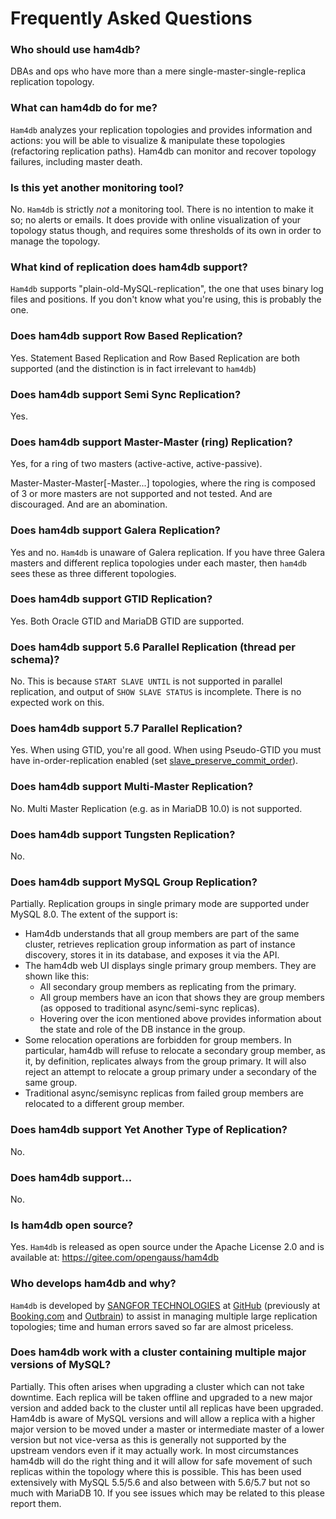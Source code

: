 # Frequently Asked Questions

### Who should use ham4db?

DBAs and ops who have more than a mere single-master-single-replica replication topology.

### What can ham4db do for me?

`Ham4db` analyzes your replication topologies and provides information and actions: you will be able to visualize & manipulate these topologies (refactoring replication paths). Ham4db can monitor and recover topology failures, including master death.

### Is this yet another monitoring tool?

No. `Ham4db` is strictly _not_ a monitoring tool. There is no intention to make it so; no alerts or emails. It does provide with online visualization of your topology status though, and requires some thresholds of its own in order to manage the topology.

### What kind of replication does ham4db support?

`Ham4db` supports "plain-old-MySQL-replication", the one that uses binary log files and positions.
If you don't know what you're using, this is probably the one. 

### Does ham4db support Row Based Replication?

Yes. Statement Based Replication and Row Based Replication are both supported (and the distinction
is in fact irrelevant to `ham4db`)

### Does ham4db support Semi Sync Replication?

Yes.

### Does ham4db support Master-Master (ring) Replication?

Yes, for a ring of two masters (active-active, active-passive).

Master-Master-Master[-Master...] topologies, where the ring is composed of 3 or more masters are not supported and not tested.
And are discouraged. And are an abomination.

### Does ham4db support Galera Replication?

Yes and no. `Ham4db` is unaware of Galera replication. If you have three Galera masters and different replica topologies under each master,
then `ham4db` sees these as three different topologies.

### Does ham4db support GTID Replication?

Yes. Both Oracle GTID and MariaDB GTID are supported.

### Does ham4db support 5.6 Parallel Replication (thread per schema)?

No. This is because `START SLAVE UNTIL` is not supported in parallel replication, and output of `SHOW SLAVE STATUS` is incomplete.
There is no expected work on this.

### Does ham4db support 5.7 Parallel Replication?

Yes. When using GTID, you're all good.
When using Pseudo-GTID you must have in-order-replication enabled (set [slave_preserve_commit_order](http://dev.mysql.com/doc/refman/5.7/en/replication-options-slave.html#sysvar_slave_preserve_commit_order)).

### Does ham4db support Multi-Master Replication?

No. Multi Master Replication (e.g. as in MariaDB 10.0) is not supported.

### Does ham4db support Tungsten Replication?

No.

### Does ham4db support MySQL Group Replication?

Partially. Replication groups in single primary mode are supported under MySQL 8.0. The extent of the support is:

* Ham4db understands that all group members are part of the same cluster, retrieves replication group information
  as part of instance discovery, stores it in its database, and exposes it via the API.
* The ham4db web UI displays single primary group members. They are shown like this:
    * All secondary group members as replicating from the primary.
    * All group members have an icon that shows they are group members (as opposed to traditional async/semi-sync 
      replicas).
    * Hovering over the icon mentioned above provides information about the state and role of the DB instance in the
      group.
* Some relocation operations are forbidden for group members. In particular, ham4db will refuse to relocate a
  secondary group member, as it, by definition, replicates always from the group primary. It will also reject an attempt
  to relocate a group primary under a secondary of the same group.
* Traditional async/semisync replicas from failed group members are relocated to a different group member. 

### Does ham4db support Yet Another Type of Replication?

No.

### Does ham4db support...

No.

### Is ham4db open source?

Yes. `Ham4db` is released as open source under the Apache License 2.0 and is available at: https://gitee.com/opengauss/ham4db

### Who develops ham4db and why?

`Ham4db` is developed by [SANGFOR TECHNOLOGIES](https://github.com/shlomi-noach) at [GitHub](http://github.com) (previously at [Booking.com](http://booking.com) and [Outbrain](http://outbrain.com)) to assist in managing multiple large replication topologies; time and human errors saved so far are almost priceless.

### Does ham4db work with a cluster containing multiple major versions of MySQL?

Partially. This often arises when upgrading a cluster which can not
take downtime. Each replica will be taken offline and upgraded to
a new major version and added back to the cluster until all replicas
have been upgraded. Ham4db is aware of MySQL versions and
will allow a replica with a higher major version to be moved under
a master or intermediate master of a lower version but not vice-versa
as this is generally not supported by the upstream vendors even if
it may actually work.  In most circumstances ham4db will do
the right thing and it will allow for safe movement of such replicas
within the topology where this is possible. This has been used
extensively with MySQL 5.5/5.6 and also between with 5.6/5.7 but
not so much with MariaDB 10.  If you see issues which may be related
to this please report them.
